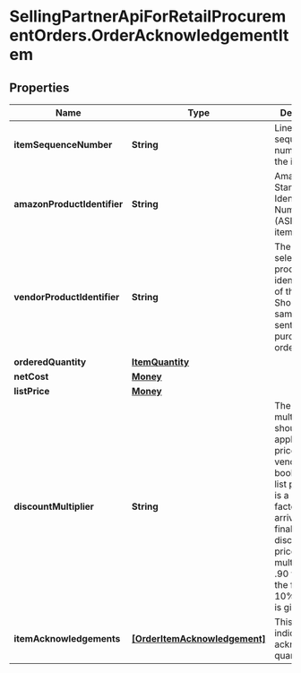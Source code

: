# SellingPartnerApiForRetailProcurementOrders.OrderAcknowledgementItem

## Properties

Name | Type | Description | Notes
------------ | ------------- | ------------- | -------------
**itemSequenceNumber** | **String** | Line item sequence number for the item. | [optional] 
**amazonProductIdentifier** | **String** | Amazon Standard Identification Number (ASIN) of an item. | [optional] 
**vendorProductIdentifier** | **String** | The vendor selected product identification of the item. Should be the same as was sent in the purchase order. | [optional] 
**orderedQuantity** | [**ItemQuantity**](ItemQuantity.md) |  | 
**netCost** | [**Money**](Money.md) |  | [optional] 
**listPrice** | [**Money**](Money.md) |  | [optional] 
**discountMultiplier** | **String** | The discount multiplier that should be applied to the price if a vendor sells books with a list price. This is a multiplier factor to arrive at a final discounted price. A multiplier of .90 would be the factor if a 10% discount is given. | [optional] 
**itemAcknowledgements** | [**[OrderItemAcknowledgement]**](OrderItemAcknowledgement.md) | This is used to indicate acknowledged quantity. | 


